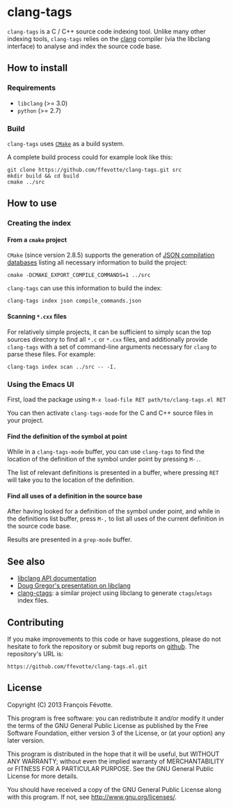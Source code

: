 # clang-tags

`clang-tags` is a C / C++ source code indexing tool. Unlike many other indexing
tools, `clang-tags` relies on the [clang](http://clang.llvm.org) compiler (via
the libclang interface) to analyse and index the source code base.


## How to install

### Requirements

- `libclang` (>= 3.0)
- `python` (>= 2.7)

### Build

`clang-tags` uses [`CMake`](http://www.cmake.org/) as a build system.

A complete build process could for example look like this:

```
git clone https://github.com/ffevotte/clang-tags.git src
mkdir build && cd build
cmake ../src
```


## How to use

### Creating the index

#### From a `cmake` project

`CMake` (since version 2.8.5) supports the generation of
[JSON compilation databases](http://clang.llvm.org/docs/JSONCompilationDatabase.html) listing all
necessary information to build the project:

```
cmake -DCMAKE_EXPORT_COMPILE_COMMANDS=1 ../src
```

`clang-tags` can use this information to build the index:

```
clang-tags index json compile_commands.json
```

#### Scanning `*.cxx` files

For relatively simple projects, it can be sufficient to simply scan the top sources directory to
find all `*.c` or `*.cxx` files, and additionally provide `clang-tags` with a set of command-line
arguments necessary for `clang` to parse these files. For example:

```
clang-tags index scan ../src -- -I.
```


### Using the Emacs UI

First, load the package using `M-x load-file RET path/to/clang-tags.el RET`

You can then activate `clang-tags-mode` for the C and C++ source files in your project.

#### Find the definition of the symbol at point

While in a `clang-tags-mode` buffer, you can use `clang-tags` to find the location of the definition
of the symbol under point by pressing `M-.`.

The list of relevant definitions is presented in a buffer, where pressing `RET` will take you to the
location of the definition.

#### Find all uses of a definition in the source base

After having looked for a definition of the symbol under point, and while in the definitions list
buffer, press `M-,` to list all uses of the current definition in the source code base.

Results are presented in a `grep-mode` buffer.


## See also

- [libclang API documentation](http://clang.llvm.org/doxygen/group__CINDEX.html)
- [Doug Gregor's presentation on libclang](http://llvm.org/devmtg/2010-11/Gregor-libclang.pdf)
- [clang-ctags](https://github.com/drothlis/clang-ctags): a similar project
  using libclang to generate `ctags`/`etags` index files.


## Contributing

If you make improvements to this code or have suggestions, please do not
hesitate to fork the repository or submit bug reports on
[github](https://github.com/ffevotte/clang-tags). The repository's URL is:

    https://github.com/ffevotte/clang-tags.el.git


## License

Copyright (C) 2013 François Févotte.

This program is free software: you can redistribute it and/or modify it under
the terms of the GNU General Public License as published by the Free Software
Foundation, either version 3 of the License, or (at your option) any later
version.

This program is distributed in the hope that it will be useful, but WITHOUT ANY
WARRANTY; without even the implied warranty of MERCHANTABILITY or FITNESS FOR A
PARTICULAR PURPOSE. See the GNU General Public License for more details.

You should have received a copy of the GNU General Public License along with
this program. If not, see <http://www.gnu.org/licenses/>.
